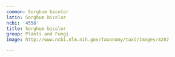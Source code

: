 ```yaml
---
common: Sorghum bicolor
latin: Sorghum bicolor
ncbi: '4558'
title: Sorghum bicolor
group: Plants and Fungi
image: http://www.ncbi.nlm.nih.gov/Taxonomy/taxi/images/4287

---
```

